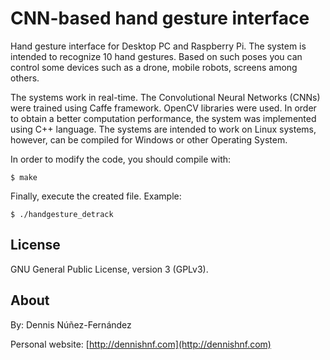 
CNN-based hand gesture interface
================================

Hand gesture interface for Desktop PC and Raspberry Pi. The system is intended to recognize 10 hand gestures. Based on such poses you can control some devices such as a drone, mobile robots, screens among others.

The systems work in real-time. The Convolutional Neural Networks (CNNs) were trained using Caffe framework. OpenCV libraries were used. In order to obtain a better computation performance, the system was implemented using C++ language. The systems are intended to work on Linux systems, however, can be compiled for Windows or other Operating System.

In order to modify the code, you should compile with:

```
$ make
```

Finally, execute the created file. Example:

```
$ ./handgesture_detrack
```

## License ##

GNU General Public License, version 3 (GPLv3).

## About ##

By: Dennis Núñez-Fernández

Personal website: [http://dennishnf.com](http://dennishnf.com)


